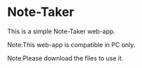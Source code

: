 # Note-Taker
This is a simple Note-Taker web-app.

Note:This web-app is compatible in PC only.

Note:Please download the files to use it.
